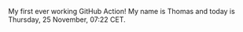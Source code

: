 My first ever working GitHub Action!
My name is Thomas and today is Thursday, 25 November, 07:22 CET. 
